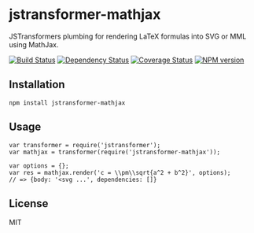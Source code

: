 # jstransformer-mathjax

JSTransformers plumbing for rendering LaTeX formulas into SVG or MML using
MathJax.

[![Build
Status](https://img.shields.io/travis/andreabedini/jstransformer-mathjax/master.svg)](https://travis-ci.org/andreabedini/jstransformer-mathjax)
[![Dependency
Status](https://img.shields.io/david/andreabedini/jstransformer-mathjax.svg)](https://david-dm.org/andreabedini/jstransformer-mathjax)
[![Coverage
Status](https://img.shields.io/coveralls/andreabedini/jstransformer-mathjax/master.svg)](https://coveralls.io/r/jstransformers/jstransformer-mathjax?branch=master)
[![NPM
version](https://img.shields.io/npm/v/jstransformer-mathjax.svg)](https://www.npmjs.org/package/jstransformer-mathjax)

## Installation

    npm install jstransformer-mathjax

## Usage

    var transformer = require('jstransformer');
    var mathjax = transformer(require('jstransformer-mathjax'));

    var options = {};
    var res = mathjax.render('c = \\pm\\sqrt{a^2 + b^2}', options);
    // => {body: '<svg ...', dependencies: []}

## License

MIT

